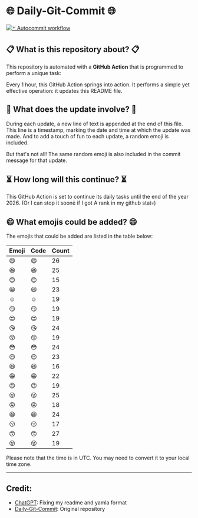 # 🌐 Daily-Git-Commit 🌐

[![🃏 Autocommit workflow](https://github.com/kleqing/git-auto-commit/actions/workflows/main.yaml/badge.svg?event=check_run)](https://github.com/kleqing/git-auto-commit/actions/workflows/main.yaml)

## 📋 What is this repository about? 📋

This repository is automated with a **GitHub Action** that is programmed to perform a unique task:

Every 1 hour, this GitHub Action springs into action. It performs a simple yet effective operation: it updates this README file.

## 🔄 What does the update involve? 🔄

During each update, a new line of text is appended at the end of this file. This line is a timestamp, marking the date and time at which the update was made. And to add a touch of fun to each update, a random emoji is included.

But that's not all! The same random emoji is also included in the commit message for that update.

## ⏳ How long will this continue? ⏳

This GitHub Action is set to continue its daily tasks until the end of the year 2026. (Or I can stop it soonẻ if I got A rank in my github stat💀)

## 😄 What emojis could be added? 😄

The emojis that could be added are listed in the table below:

| Emoji | Code | Count |
| --- | --- | --- |
| 😄 | :smile: | 26 |
| 😆 | :laughing: | 25 |
| 😊 | :blush: | 15 |
| 😀 | :smiley: | 23 |
| ☺️ | :relaxed: | 19 |
| 😏 | :smirk: | 19 |
| 😍 | :heart_eyes: | 19 |
| 😘 | :kissing_heart: | 24 |
| 😚 | :kissing_closed_eyes: | 19 |
| 😳 | :flushed: | 24 |
| 😌 | :relieved: | 23 |
| 😆 | :satisfied: | 16 |
| 😁 | :grin: | 22 |
| 😉 | :wink: | 19 |
| 😜 | :stuck_out_tongue_winking_eye: | 25 |
| 😝 | :stuck_out_tongue_closed_eyes: | 18 |
| 😀 | :grinning: | 24 |
| 😗 | :kissing: | 17 |
| 😙 | :kissing_smiling_eyes: | 27 |
| 😛 | :stuck_out_tongue: | 19 |

Please note that the time is in UTC. You may need to convert it to your local time zone.

---

## Credit:

- [ChatGPT](chatgpt.com): Fixing my readme and yamla format
- [Daily-Git-Commit](https://github.com/diegomarty/daily-git-commit): Original repository

